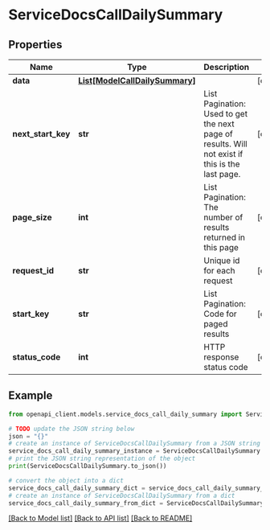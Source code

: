 # ServiceDocsCallDailySummary


## Properties

Name | Type | Description | Notes
------------ | ------------- | ------------- | -------------
**data** | [**List[ModelCallDailySummary]**](ModelCallDailySummary.md) |  | [optional] 
**next_start_key** | **str** | List Pagination: Used to get the next page of results. Will not exist if this is the last page. | [optional] 
**page_size** | **int** | List Pagination: The number of results returned in this page | [optional] 
**request_id** | **str** | Unique id for each request | [optional] 
**start_key** | **str** | List Pagination: Code for paged results | [optional] 
**status_code** | **int** | HTTP response status code | [optional] 

## Example

```python
from openapi_client.models.service_docs_call_daily_summary import ServiceDocsCallDailySummary

# TODO update the JSON string below
json = "{}"
# create an instance of ServiceDocsCallDailySummary from a JSON string
service_docs_call_daily_summary_instance = ServiceDocsCallDailySummary.from_json(json)
# print the JSON string representation of the object
print(ServiceDocsCallDailySummary.to_json())

# convert the object into a dict
service_docs_call_daily_summary_dict = service_docs_call_daily_summary_instance.to_dict()
# create an instance of ServiceDocsCallDailySummary from a dict
service_docs_call_daily_summary_from_dict = ServiceDocsCallDailySummary.from_dict(service_docs_call_daily_summary_dict)
```
[[Back to Model list]](../README.md#documentation-for-models) [[Back to API list]](../README.md#documentation-for-api-endpoints) [[Back to README]](../README.md)


